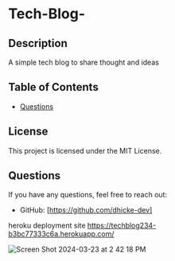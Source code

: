 # Tech-Blog-

## Description
A simple tech blog to share thought and ideas
## Table of Contents
- [Questions](#questions)



## License
This project is licensed under the MIT License.


## Questions
If you have any questions, feel free to reach out:
- GitHub: [https://github.com/dhicke-dev]

heroku deployment site
https://techblog234-b3bc77333c6a.herokuapp.com/

![Screen Shot 2024-03-23 at 2 42 18 PM](https://github.com/Dhicks-dev/Tech-Blog-/assets/72946905/789e87bd-4e6d-4bef-bd41-f61e47309123)

